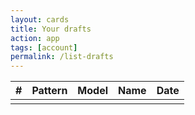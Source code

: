 ```yaml
---
layout: cards
title: Your drafts
action: app
tags: [account]
permalink: /list-drafts
---
```

<div class="container">
    <div class="row">
        <div class="col-md-12" id="drafts">
            <table class="table table-striped table-hover">
                <thead class="thead-inverse">
                    <tr>
                        <th>#</th>
                        <th>Pattern</th>
                        <th>Model</th>
                        <th>Name</th>
                        <th>Date</th>
                    </tr>
                </thead>
                <tbody id="draftlist">
                    <tr id='draft-row'>
                        <td class="handle"></td>
                        <td class="pattern"></td>
                        <td class="model"></td>
                        <td class="name"></td>
                        <td class="date"></td>
                    </tr>
                </tbody>
            </table>
        </div>
    </div>
</div>
